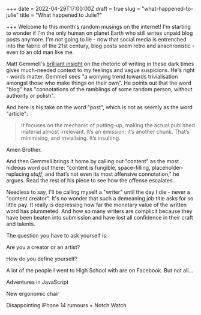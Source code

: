 +++
date = 2022-04-29T17:00:00Z
draft = true
slug = "what-happened-to-julie"
title = "What happened to Julie?"

+++
Welcome to this month's random musings on the internet! I'm starting to wonder if I'm the only human on planet Earth who still writes unpaid blog posts anymore. I'm not going to lie - now that social media is entrenched into the fabric of the 21st century, blog posts seem retro and anachronistic - even to an old man like me.

Matt Gemmell's [brilliant insight](https://mattgemmell.com/content-creation/) on the rhetoric of writing in these dark times gives much-needed context to my feelings and vague suspicions. He's right - words matter. Gemmell sees "a worrying trend towards trivialisation amongst those who make things on their own". He points out that the word "blog" has "connotations of the ramblings of some random person, without authority or polish".

And here is his take on the word "post", which is not as seemly as the word "article":

> It focuses on the mechanic of putting-up, making the actual published material almost irrelevant. It’s an emission; it’s another chunk. That’s minimising, and trivialising. It’s insulting.

Amen Brother.

And then Gemmell brings it home by calling out "content" as the most hideous word out there: "content is fungible, space-filling, placeholder-replacing _stuff_, and that’s not even its most offensive connotation," he argues. Read the rest of his piece to see how the offense escalates.

Needless to say, I'll be calling myself a "writer" until the day I die - never a "content creator". It's no wonder that such a demeaning job title asks for so little pay. It really is depressing how far the monetary value of the written word has plummeted. And how so many writers are complicit because they have been beaten into submission and have lost all confidence in their craft and talents.

<!--more-->

The question you have to ask yourself is: 

Are you a creator or an artist?

How do you define yourself?

A lot of the people I went to High School with are on Facebook. But not all...

Adventures in JavaScript

New ergonomic chair

Disappointing iPhone 14 rumours + Notch Watch